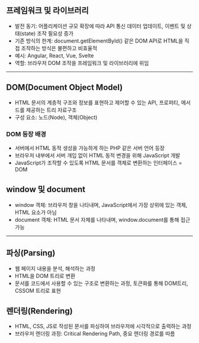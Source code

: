 
## 프레임워크 및 라이브러리
- 발전 동기: 어플리케이션 규모 확장에 따라 API 통신 데이터 업데이트, 이벤트 및 상태(state) 조작 필요성 증가
- 기존 방식의 한계: document.getElementById() 같은 DOM API로 HTML을 직접 조작하는 방식은 불편하고 비효율적
- 예시: Angular, React, Vue, Svelte
- 역할: 브라우저 DOM 조작을 프레임워크 및 라이브러리에 위임

---
## DOM(Document Object Model)
- HTML 문서의 계층적 구조와 정보를 표현하고 제어할 수 있는 API, 프로퍼티, 메서드를 제공하는 트리 자료구조
- 구성 요소: 노드(Node), 객체(Object)

### DOM 등장 배경
- 서버에서 HTML 동적 생성을 가능하게 하는 PHP 같은 서버 언어 등장
- 브라우저 내부에서 서버 개입 없이 HTML 동적 변경을 위해 JavaScript 개발
- JavaScript가 조작할 수 있도록 HTML 문서를 객체로 변환하는 인터페이스 = DOM


## window 및 document
- window 객체: 브라우저 창을 나타내며, JavaScript에서 가장 상위에 있는 객체, HTML 요소가 아님
- document 객체: HTML 문서 자체를 나타내며, window.document를 통해 접근 가능

---
## 파싱(Parsing)
- 웹 페이지 내용을 분석, 해석하는 과정
- HTML을 DOM 트리로 변환
- 문서를 코드에서 사용할 수 있는 구조로 변환하는 과정, 토큰화를 통해 DOM트리, CSSOM 트리로 표현

## 렌더링(Rendering)
 - HTML, CSS, JS로 작성된 문서를 파싱하여 브라우저에 시각적으로 출력하는 과정
 - 브라우저 렌더링 과정: Critical Rendering Path, 중요 렌더링 경로를 따름